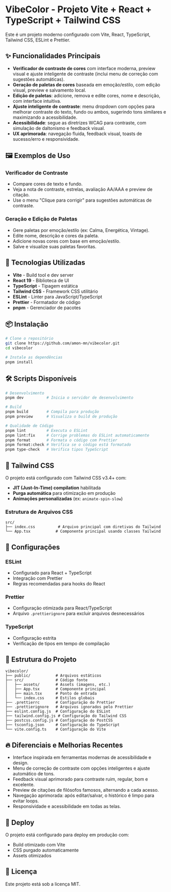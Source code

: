 # VibeColor - Projeto Vite + React + TypeScript + Tailwind CSS

Este é um projeto moderno configurado com Vite, React, TypeScript, Tailwind CSS, ESLint e Prettier.

## ✨ Funcionalidades Principais

- **Verificador de contraste de cores** com interface moderna, preview visual e ajuste inteligente de contraste (inclui menu de correção com sugestões automáticas).
- **Geração de paletas de cores** baseada em emoção/estilo, com edição visual, preview e salvamento local.
- **Edição de paletas**: adicione, remova e edite cores, nome e descrição, com interface intuitiva.
- **Ajuste inteligente de contraste**: menu dropdown com opções para melhorar contraste do texto, fundo ou ambos, sugerindo tons similares e maximizando a acessibilidade.
- **Acessibilidade**: segue as diretrizes WCAG para contraste, com simulação de daltonismo e feedback visual.
- **UX aprimorada**: navegação fluida, feedback visual, toasts de sucesso/erro e responsividade.

## 🖼️ Exemplos de Uso

### Verificador de Contraste
- Compare cores de texto e fundo.
- Veja a nota de contraste, estrelas, avaliação AA/AAA e preview de citação.
- Use o menu "Clique para corrigir" para sugestões automáticas de contraste.

### Geração e Edição de Paletas
- Gere paletas por emoção/estilo (ex: Calma, Energética, Vintage).
- Edite nome, descrição e cores da paleta.
- Adicione novas cores com base em emoção/estilo.
- Salve e visualize suas paletas favoritas.

## 🚀 Tecnologias Utilizadas

- **Vite** - Build tool e dev server
- **React 19** - Biblioteca de UI
- **TypeScript** - Tipagem estática
- **Tailwind CSS** - Framework CSS utilitário
- **ESLint** - Linter para JavaScript/TypeScript
- **Prettier** - Formatador de código
- **pnpm** - Gerenciador de pacotes

## 📦 Instalação

```bash
# Clone o repositório
git clone https://github.com/amon-mn/vibecolor.git
cd vibecolor

# Instale as dependências
pnpm install
```

## 🛠️ Scripts Disponíveis

```bash
# Desenvolvimento
pnpm dev          # Inicia o servidor de desenvolvimento

# Build
pnpm build        # Compila para produção
pnpm preview      # Visualiza o build de produção

# Qualidade de Código
pnpm lint         # Executa o ESLint
pnpm lint:fix     # Corrige problemas do ESLint automaticamente
pnpm format       # Formata o código com Prettier
pnpm format:check # Verifica se o código está formatado
pnpm type-check   # Verifica tipos TypeScript
```

## 🎨 Tailwind CSS

O projeto está configurado com Tailwind CSS v3.4+ com:

- **JIT (Just-In-Time) compilation** habilitada
- **Purga automática** para otimização em produção
- **Animações personalizadas** (ex: `animate-spin-slow`)

### Estrutura de Arquivos CSS

```
src/
├── index.css          # Arquivo principal com diretivas do Tailwind
└── App.tsx           # Componente principal usando classes Tailwind
```

## 🔧 Configurações

### ESLint

- Configurado para React + TypeScript
- Integração com Prettier
- Regras recomendadas para hooks do React

### Prettier

- Configuração otimizada para React/TypeScript
- Arquivo `.prettierignore` para excluir arquivos desnecessários

### TypeScript

- Configuração estrita
- Verificação de tipos em tempo de compilação

## 📁 Estrutura do Projeto

```
vibecolor/
├── public/           # Arquivos estáticos
├── src/              # Código fonte
│   ├── assets/       # Assets (imagens, etc.)
│   ├── App.tsx       # Componente principal
│   ├── main.tsx      # Ponto de entrada
│   └── index.css     # Estilos globais
├── .prettierrc       # Configuração do Prettier
├── .prettierignore   # Arquivos ignorados pelo Prettier
├── eslint.config.js  # Configuração do ESLint
├── tailwind.config.js # Configuração do Tailwind CSS
├── postcss.config.js # Configuração do PostCSS
├── tsconfig.json     # Configuração do TypeScript
└── vite.config.ts    # Configuração do Vite
```

## 🔥 Diferenciais e Melhorias Recentes

- Interface inspirada em ferramentas modernas de acessibilidade e design.
- Menu de correção de contraste com opções inteligentes e ajuste automático de tons.
- Feedback visual aprimorado para contraste ruim, regular, bom e excelente.
- Preview de citações de filósofos famosos, alternando a cada acesso.
- Navegação aprimorada: após editar/salvar, o histórico é limpo para evitar loops.
- Responsividade e acessibilidade em todas as telas.

## 🚀 Deploy

O projeto está configurado para deploy em produção com:

- Build otimizado com Vite
- CSS purgado automaticamente
- Assets otimizados

## 📝 Licença

Este projeto está sob a licença MIT.
